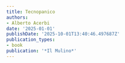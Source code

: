 ```yaml
---
title: Tecnopanico
authors:
- Alberto Acerbi
date: '2025-01-01'
publishDate: '2025-10-01T13:40:46.497687Z'
publication_types:
- book
publication: '*Il Mulino*'
---
```

